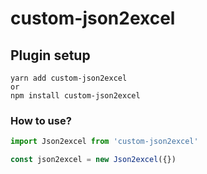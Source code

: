 # custom-json2excel

## Plugin setup

```
yarn add custom-json2excel
or
npm install custom-json2excel
```

### How to use?

```js
import Json2excel from 'custom-json2excel'

const json2excel = new Json2excel({})
```

